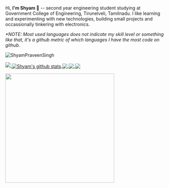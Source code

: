 Hi, <b> I'm Shyam  👋</b> -- second year engineering student studying at Government College of Engineering, Tirunelveli, Tamilnadu. I like learning and experimenting with new technologies, building small projects and occassionally tinkering with electronics.

<i>*NOTE: Most used languages does not indicate my skill level or something like that, it's a github metric of which languages I have the most code on github.</i>


<p align="left"> <img src="https://komarev.com/ghpvc/?username=ShyamPraveenSingh" alt="ShyamPraveenSingh" /> </p>

<a href="https://github.com/ShyamPraveenSingh/github-readme-stats">
  <img src="https://github.com/ShyamPraveenSingh/ShyamPraveenSingh/blob/master/me.gif" /> 
  <img align="center" src="https://github-readme-stats.vercel.app/api?username=ShyamPraveenSingh&show_icons=true&include_all_commits=true&theme=radical" alt="Shyam's github stats" />
</a>
<a href="https://github.com/ShyamPraveenSingh/github-readme-stats">
  <!-- Change the `github-readme-stats.anuraghazra1.vercel.app` to `github-readme-stats.vercel.app`  -->
  <img align="center" src="https://github-readme-stats.vercel.app/api/top-langs/?username=ShyamPraveenSingh&layout=compact&theme=radical" />
</a>


<a href="https://github.com/ShyamPraveenSingh/Weather-Forecast-App">
  <img align="center" src="https://github-readme-stats.vercel.app/api/pin/?username=ShyamPraveenSingh&repo=Weather-Forecast-App&theme=radical" />
</a>    

<a href="https://github.com/ShyamPraveenSingh/School-Website">
  <img align="center" src="https://github-readme-stats.vercel.app/api/pin/?username=ShyamPraveenSingh&repo=School-Website&theme=radical" />
</a>


<br>
<p align="left">

<img src="https://github.com/ShyamPraveenSingh/ShyamPraveenSingh/blob/master/new.gif" height=340/>
</p>
